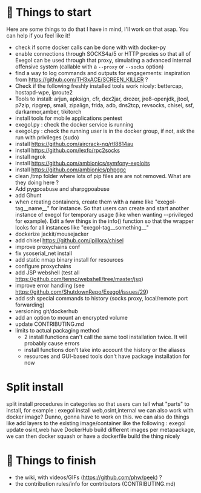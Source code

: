 # :memo: Things to start
  Here are some things to do that I have in mind, I'll work on that asap. You can help if you feel like it!
  - check if some docker calls can be done with with docker-py
  - enable connections through SOCKS4a/5 or HTTP proxies so that all of Exegol can be used through that proxy, simulating a advanced internal offensive system (callable with a `--proxy` or `--socks` option)
  - find a way to log commands and outputs for engagements: inspiration from https://github.com/TH3xACE/SCREEN_KILLER ?
  - Check if the following freshly installed tools work nicely: bettercap, hostapd-wpe, iproute2
  - Tools to install: arjun, apksign, cfr, dex2jar, drozer, jre8-openjdk, jtool, p7zip, ripgrep, smali, zipalign, frida, adb, dns2tcp, revsocks, chisel, ssf, darkarmor,amber, tikitorch
  - install tools for mobile applications pentest
  - exegol.py : check the docker service is running
  - exegol.py : check the running user is in the docker group, if not, ask the run with privileges (sudo)
  - install https://github.com/aircrack-ng/rtl8814au
  - install https://github.com/lexfo/rpc2socks
  - install ngrok
  - install https://github.com/ambionics/symfony-exploits
  - install https://github.com/ambionics/phpggc
  - clean /tmp folder where lots of pip files are are not removed. What are they doing here ?
  - Add pygpoabuse and sharpgpoabuse
  - add Ghunt
  - when creating containers, create them with a name like "exegol-tag__name__" for instance. So that users can create and start another instance of exegol for temporary usage (like when wanting --privileged for example). Edit a few things in the info() function so that the wrapper looks for all instances like "exegol-tag__something__"
  - dockerize jackit/mousejacker
  - add chisel https://github.com/jpillora/chisel
  - improve proxychains conf
  - fix ysoserial_net install
  - add static nmap binary install for resources
  - configure proxychains
  - add JSP webshell (test all https://github.com/tennc/webshell/tree/master/jsp)
  - improve error handling (see https://github.com/ShutdownRepo/Exegol/issues/29)
  - add ssh special commands to history (socks proxy, local/remote port forwarding)
  - versioning git/dockerhub
  - add an option to mount an encrypted volume
  - update CONTRIBUTING.md
  - limits to actual packaging method
    - 2 install functions can't call the same tool installation twice. It will probably cause errors
    - install functions don't take into account the history or the aliases
    - resources and GUI-based tools don't have package installation for now

# Split install
  split install procedures in categories so that users can tell what "parts" to install, for example : exegol install web,osint,internal
  we can also work with docker image? Dunno, gonna have to work on this.
  we can also do things like add layers to the existing image/container like the following : exegol update osint,web
  have DockerHub build different images per metapackage, we can then docker squash or have a dockerfile build the thing nicely

# :rocket: Things to finish
  - the wiki, with videos/GIFs (https://github.com/phw/peek) ?
  - the contribution rules/info for contributors (CONTRIBUTING.md)
